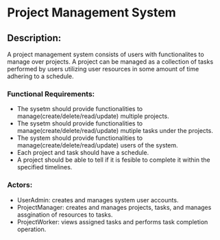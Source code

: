 # Project Management System

## Description:
A project management system consists of users with functionalites to manage over projects. A project can be managed as a collection of tasks performed by users utilizing user resources in some amount of time adhering to a schedule. 

### Functional Requirements:  
 - The sysetm should provide functionalities to manage(create/delete/read/update) multiple projects.
 - The sysetm should provide functionalities to manage(create/delete/read/update) mutiple tasks under the projects.
 - The system should provide functionalities to manage(create/delete/read/update) users of the system.
 - Each project and task should have a schedule.
 - A project should be able to tell if it is fesible to complete it within the specified timelines.
 
### Actors:
 - UserAdmin: creates and manages system user accounts.
 - ProjectManager: creates and manages projects, tasks, and manages assgination of resources to tasks.
 - ProjectWorker: views assigned tasks and performs task completion operation.
 


